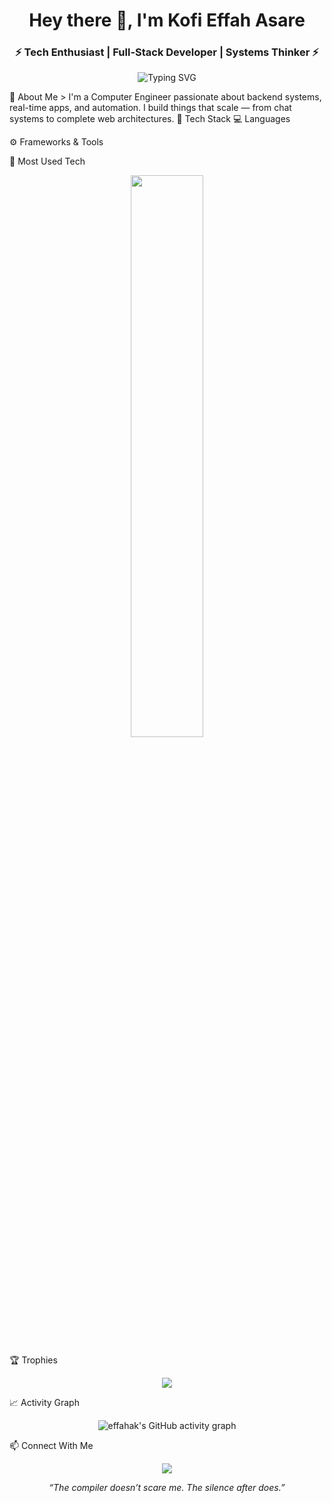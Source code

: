 <h1 align="center">Hey there 👋, I'm Kofi Effah Asare</h1> <h3 align="center">⚡ Tech Enthusiast | Full-Stack Developer | Systems Thinker ⚡</h3>
<p align="center"> <img src="https://readme-typing-svg.demolab.com?font=Fira+Code&pause=1000&center=true&vCenter=true&width=435&lines=Building+cool+things+with+code;Breaking+%7C+Fixing+%7C+Improving+Systems;Always+learning+something+new" alt="Typing SVG" /> </p>
🚀 About Me
> 
I'm a Computer Engineer passionate about backend systems, real-time apps, and automation.
I build things that scale — from chat systems to complete web architectures.
🧠 Tech Stack
💻 Languages



⚙️ Frameworks & Tools








🧩 Most Used Tech
<p align="center"> <img width="48%" src="https://github-readme-stats.vercel.app/api/top-langs/?username=effahak&layout=compact&theme=tokyonight&hide_border=true" /> </p>
🏆 Trophies
<p align="center"> <img src="https://github-profile-trophy.vercel.app/?username=effahak&theme=onedark&margin-w=10&margin-h=10&no-bg=true&no-frame=true" /> </p>
📈 Activity Graph
<p align="center"> <img src="https://github-readme-activity-graph.vercel.app/graph?username=effahak&theme=tokyo-night&hide_border=true&bg_color=00000000" alt="effahak's GitHub activity graph" /> </p>
📫 Connect With Me
<p align="center"> <a href="https://www.linkedin.com/in/kofi-effah-asare-24b076331" target="_blank"> <img src="https://img.shields.io/badge/LinkedIn-Kofi%20Effah%20Asare-blue?style=flat-square&logo=linkedin"> </a> </p>
<p align="center"> <i>“The compiler doesn’t scare me. The silence after does.”</i> </p>
